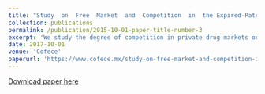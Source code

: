 ```yaml
---
title: "Study  on  Free  Market  and  Competition  in  the Expired-Patent Drug Markets in Mexico"
collection: publications
permalink: /publication/2015-10-01-paper-title-number-3
excerpt: 'We study the degree of competition in private drug markets once the patent of the original drug expires. Our main findigs are: 1) the entry of generic drugs into the market is late and slow, 2) generic drugs do not pose enough competitive pressure once they enter the market, and 3) there are regulatory factors that may hinder the entry of generics.'
date: 2017-10-01
venue: 'Cofece'
paperurl: 'https://www.cofece.mx/study-on-free-market-and-competition-in-the-expired-patent-drug-markets-in-mexico-cofece-in-2017/'
---
```



[Download paper here](https://www.cofece.mx/study-on-free-market-and-competition-in-the-expired-patent-drug-markets-in-mexico-cofece-in-2017/)
